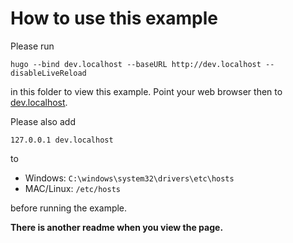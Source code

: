 # How to use this example

Please run 

`hugo --bind dev.localhost --baseURL http://dev.localhost --disableLiveReload`

in this folder to view this example. Point your web browser then to 
[dev.localhost](http://dev.localhost:1313).

Please also add

`127.0.0.1 dev.localhost`

to

* Windows: `C:\windows\system32\drivers\etc\hosts`
* MAC/Linux: `/etc/hosts`

before running the example. 

**There is another readme when you view the page.**